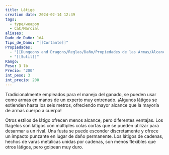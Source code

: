 ```yaml
---
title: Látigo
creation date: 2024-02-14 12:49
tags:
  - type/weapon
  - CaC/Marcial
aliases: 
Dado_de_Daño: 1d4
Tipo_de_Daño: "[[Cortante]]"
Propiedades:
  - "[[Dungeons and Dragons/Reglas/Daño/Propiedades de las Armas/Alcance]]"
  - "[[Sutil]]"
Rango: 
Peso: 3 lb
Precio: "200"
int_peso: 3
int_precio: 200
---
```

Tradicionalmente empleados para el manejo del ganado, se pueden usar como armas en manos de un experto muy entrenado. ¡Algunos látigos se extienden hasta los seis metros, ofreciendo mayor alcance que la mayoría de armas cuerpo a cuerpo!

Otros estilos de látigo ofrecen menos alcance, pero diferentes ventajas. Los flagelos son látigos con múltiples colas cortas que se pueden utilizar para desarmar a un rival. Una fusta se puede esconder discretamente y ofrece un impacto punzante en lugar de daño permanente. Los látigos de cadenas, hechos de varas metálicas unidas por cadenas, son menos flexibles que otros látigos, pero golpean muy duro.